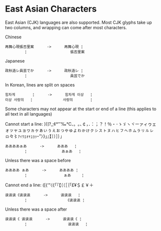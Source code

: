 # East Asian Characters #

East Asian (CJK) languages are also supported. Most CJK glyphs take up two
columns, and wrapping can come after most characters.

Chinese

    再舞心現張否里案      ->      再舞心現 ¦
             ¦                    張否里案

Japanese

    政秋造レ員芸でか      ->      政秋造レ ¦
             ¦                    員芸でか

In Korean, lines are split on spaces

    힘차게        ¦      ->      힘차게 이상   ¦
    이상 사랑의   ¦              사랑의        ¦

Some characters may not appear at the start or end of a line (this applies to
all text in all languages)

Cannot start a line: })]?,;¢°′″‰℃、。｡､￠，．：；？！％・･ゝゞヽヾーァィゥェォッャュョヮヵヶぁぃぅぇぉっゃゅょゎゕゖㇰㇱㇲㇳㇴㇵㇶㇷㇸㇹㇺㇻㇼㇽㇾㇿ々〻ｧｨｩｪｫｬｭｮｯｰ”〉》」』】〕）］｝｣

    ああああぁあ      ->      あああ   ¦
             ¦                あぁあ   ¦

Unless there was a space before

    ああああ ぁあ      ->      ああああ ¦
             ¦                 ぁあ     ¦

Cannot end a line: ([{‘“〈《「『【〔（［｛｢£¥＄￡￥＋

    诶诶诶《诶诶诶      ->      诶诶诶   ¦
             ¦                  《诶诶诶 ¦

Unless there was a space after

    诶诶诶《 诶诶诶      ->      诶诶诶《 ¦
             ¦                   诶诶诶   ¦
